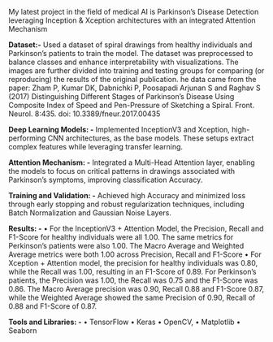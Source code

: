My latest project in the field of medical AI is Parkinson’s Disease Detection leveraging Inception & Xception architectures with an integrated Attention Mechanism

**Dataset:-** 
Used a dataset of spiral drawings from healthy individuals and Parkinson’s patients to train the model. The dataset was preprocessed to balance classes and enhance interpretability with visualizations. The images are further divided into training and testing groups for comparing (or reproducing) the results of the original publication.
he data came from the paper: Zham P, Kumar DK, Dabnichki P, Poosapadi Arjunan S and Raghav S (2017) Distinguishing Different Stages of Parkinson’s Disease Using Composite Index of Speed and Pen-Pressure of Sketching a Spiral. Front. Neurol. 8:435. doi: 10.3389/fneur.2017.00435

**Deep Learning Models: -**
Implemented InceptionV3 and Xception, high-performing CNN architectures, as the base models. These setups extract complex features while leveraging transfer learning.

**Attention Mechanism: -**
Integrated a Multi-Head Attention layer, enabling the models to focus on critical patterns in drawings associated with Parkinson’s symptoms, improving classification Accuracy.

**Training and Validation: -**
Achieved high Accuracy and minimized loss through early stopping and robust regularization techniques, including Batch Normalization and Gaussian Noise Layers.

**Results: -**
•	For the InceptionV3 + Attention Model, the Precision, Recall and F1-Score for healthy individuals were all 1.00.
The same metrics for Perkinson’s patients were also 1.00.
The Macro Average and Weighted Average metrics were both 1.00 across Precision, Recall and F1-Score
•	For Xception + Attention model, the precision for healthy individuals was 0.80, while the Recall was 1.00, resulting in an F1-Score of 0.89.
For Perkinson’s patients, the Precision was 1.00, the Recall was 0.75 and the F1-Score was 0.86. The Macro Average precision was 0.90, Recall 0.88 and F1-Score 0.87, while the Weighted Average showed the same Precision of 0.90, Recall of 0.88 and F1-Score of 0.87.

**Tools and Libraries: -**
•	TensorFlow
•	Keras 
•	OpenCV, 
•	Matplotlib 
•	 Seaborn
